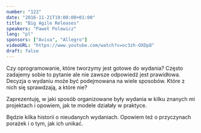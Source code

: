 ```yaml
---
number: "122"
date: "2016-11-21T19:00:00+01:00"
title: "Big Agile Releases"
speakers: "Paweł Polewicz"
lang: "pl"
sponsors: ["Aviva", "Allegro"]
videoURL: "https://www.youtube.com/watch?v=oc3zh-OXDp8"
draft: false
---
```


Czy oprogramowanie, które tworzymy jest gotowe do wydania? Często zadajemy sobie to pytanie ale nie zawsze odpowiedź jest prawidłowa. Decyzja o wydaniu może być podejmowana na wiele sposobów. Które z nich się sprawdzają, a które nie?

Zaprezentuję, w jaki sposób organizowane były wydania w kilku znanych mi projektach i opowiem, jak te modele działały w praktyce.

Będzie kilka historii o nieudanych wydaniach. Opowiem też o przyczynach porażek i o tym, jak ich unikać.
